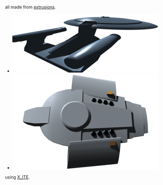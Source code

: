 all made from [extrusions](http://www.web3d.org/documents/specifications/19775-1/V3.3/Part01/components/geometry3D.html#Extrusion).

* [![startrek inspired](enterprise.png)](../../advancedViewer.html?model=./2009/spaceCraft/enterprise.x3d "click to browse in 3d")
* [![another startrek](defiant.png)](../../advancedViewer.html?model=./2009/spaceCraft/DefiantByExtrusion.x3d "click to browse in 3d")

using [X_ITE](http://create3000.de/x_ite).
